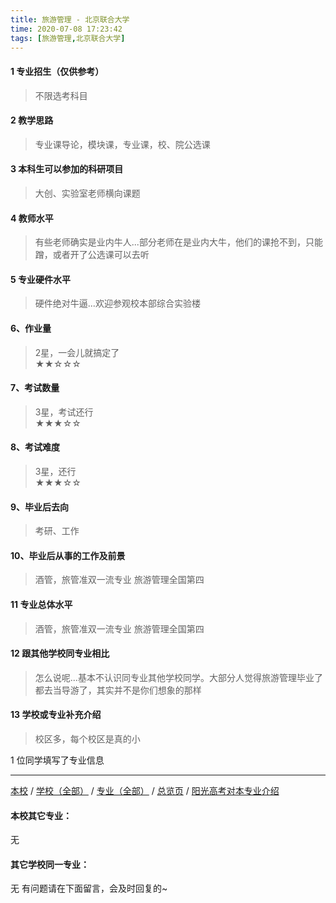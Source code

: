```yaml
---
title: 旅游管理 - 北京联合大学
time: 2020-07-08 17:23:42
tags: [旅游管理,北京联合大学]
---
```

#### 1 专业招生（仅供参考）  
> 不限选考科目 



#### 2 教学思路  
> 专业课导论，模块课，专业课，校、院公选课



#### 3 本科生可以参加的科研项目  
>  大创、实验室老师横向课题



#### 4 教师水平
> 有些老师确实是业内牛人...部分老师在是业内大牛，他们的课抢不到，只能蹭，或者开了公选课可以去听



#### 5 专业硬件水平
> 硬件绝对牛逼...欢迎参观校本部综合实验楼



#### 6、作业量
> 2星，一会儿就搞定了  
★★☆☆☆



#### 7、考试数量  
> 3星，考试还行   
★★★☆☆



#### 8、考试难度  
> 3星，还行   
★★★☆☆



#### 9、毕业后去向  
> 考研、工作



#### 10、毕业后从事的工作及前景  
> 酒管，旅管准双一流专业 旅游管理全国第四



#### 11 专业总体水平 
> 酒管，旅管准双一流专业 旅游管理全国第四



####  12 跟其他学校同专业相比 
> 怎么说呢...基本不认识同专业其他学校同学。大部分人觉得旅游管理毕业了都去当导游了，其实并不是你们想象的那样

#### 13 学校或专业补充介绍
> 校区多，每个校区是真的小

1 位同学填写了专业信息
***
[本校](https://univgo.github.io/2020/07/08/北京联合大学旅游学院) / [学校（全部）](https://univgo.github.io/2020/07/08/3efa6bcca419) / [专业（全部）](https://univgo.github.io/2020/07/08/2d4c6d3552c2) / [总览页](https://univgo.github.io/2020/07/08/445daeb4fa00) / [阳光高考对本专业介绍](http://admissions.bjut.edu.cn/academics/professional/102
)
#### 本校其它专业：
无
#### 其它学校同一专业：
无
有问题请在下面留言，会及时回复的~